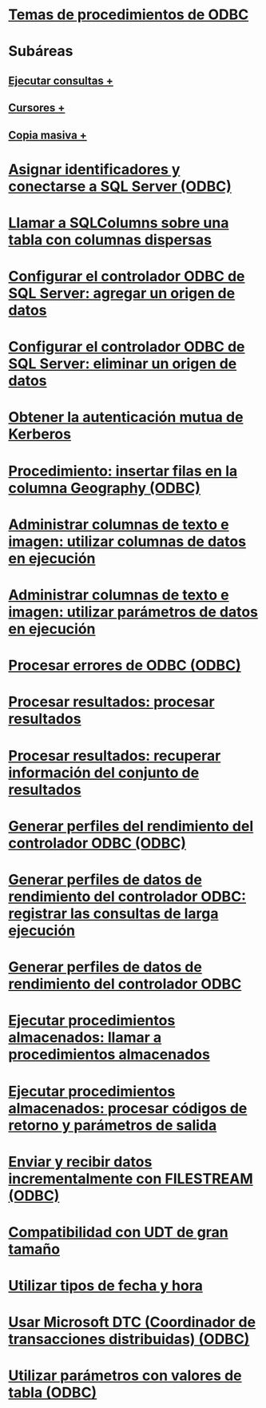 # [Temas de procedimientos de ODBC](odbc-how-to-topics.md)

# Subáreas
## [Ejecutar consultas +](../../relational-databases/native-client-odbc-how-to/execute-queries/executing-queries-how-to-topics-odbc.md)
## [Cursores +](../../relational-databases/native-client-odbc-how-to/cursors/using-cursors-how-to-topics-odbc.md)
## [Copia masiva +](../../relational-databases/native-client-odbc-how-to/bulk-copy/bulk-copying-with-the-sql-server-odbc-driver-how-to-topics-odbc.md)

# [Asignar identificadores y conectarse a SQL Server (ODBC)](allocate-handles-and-connect-to-sql-server-odbc.md)
# [Llamar a SQLColumns sobre una tabla con columnas dispersas](call-sqlcolumns-on-a-table-with-sparse-columns.md)
# [Configurar el controlador ODBC de SQL Server: agregar un origen de datos](configuring-the-sql-server-odbc-driver-add-a-data-source.md)
# [Configurar el controlador ODBC de SQL Server: eliminar un origen de datos](configuring-the-sql-server-odbc-driver-delete-a-data-source.md)
# [Obtener la autenticación mutua de Kerberos](get-mutual-kerberos-authentication.md)
# [Procedimiento: insertar filas en la columna Geography (ODBC)](how-to-insert-rows-into-geography-column-odbc.md)
# [Administrar columnas de texto e imagen: utilizar columnas de datos en ejecución](managing-text-and-image-columns-use-data-at-execution-columns.md)
# [Administrar columnas de texto e imagen: utilizar parámetros de datos en ejecución](managing-text-and-image-columns-use-data-at-execution-parameters.md)
# [Procesar errores de ODBC (ODBC)](process-odbc-errors-odbc.md)
# [Procesar resultados: procesar resultados](processing-results-process-results.md)
# [Procesar resultados: recuperar información del conjunto de resultados](processing-results-retrieve-result-set-information.md)
# [Generar perfiles del rendimiento del controlador ODBC (ODBC)](profiling-odbc-driver-performance-odbc.md)
# [Generar perfiles de datos de rendimiento del controlador ODBC: registrar las consultas de larga ejecución](profiling-odbc-driver-performance-data-log-long-running-queries.md)
# [Generar perfiles de datos de rendimiento del controlador ODBC](profiling-odbc-driver-performance-data.md)
# [Ejecutar procedimientos almacenados: llamar a procedimientos almacenados](running-stored-procedures-call-stored-procedures.md)
# [Ejecutar procedimientos almacenados: procesar códigos de retorno y parámetros de salida](running-stored-procedures-process-return-codes-and-output-parameters.md)
# [Enviar y recibir datos incrementalmente con FILESTREAM (ODBC)](send-and-receive-data-incrementally-with-filestream-odbc.md)
# [Compatibilidad con UDT de gran tamaño](support-for-large-udts.md)
# [Utilizar tipos de fecha y hora](use-date-and-time-types.md)
# [Usar Microsoft DTC (Coordinador de transacciones distribuidas) (ODBC)](use-microsoft-distributed-transaction-coordinator-odbc.md)
# [Utilizar parámetros con valores de tabla (ODBC)](use-table-valued-parameters-odbc.md)

